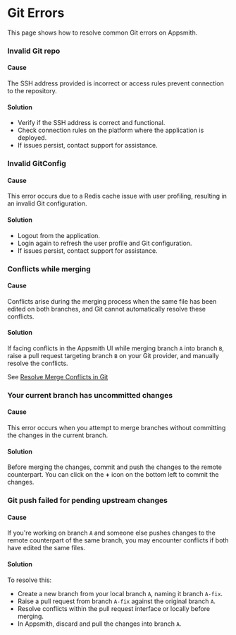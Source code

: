 # Git Errors

This page shows how to resolve common Git errors on Appsmith.

### Invalid Git repo

<Message
 messageContainerClassName='error'
messageContent='Invalid Git repo'></Message>

#### Cause

The SSH address provided is incorrect or access rules prevent connection to the repository.

#### Solution

- Verify if the SSH address is correct and functional.
- Check connection rules on the platform where the application is deployed.
- If issues persist, contact support for assistance.

 ### Invalid GitConfig

<Message
 messageContainerClassName='error'
messageContent='Invalid GitConfig.'></Message>



#### Cause

 This error occurs due to a Redis cache issue with user profiling, resulting in an invalid Git configuration.


#### Solution

- Logout from the application.
- Login again to refresh the user profile and Git configuration.
- If issues persist, contact support for assistance.



### Conflicts while merging

<Message
 messageContainerClassName='error'
messageContent='Conflicts while merging branch b <= a'></Message>



#### Cause

Conflicts arise during the merging process when the same file has been edited on both branches, and Git cannot automatically resolve these conflicts.


#### Solution

If facing conflicts in the Appsmith UI while merging branch `A` into branch `B`, raise a pull request targeting branch `B` on your Git provider, and manually resolve the conflicts.

See [Resolve Merge Conflicts in Git](/advanced-concepts/version-control-with-git/guides/resolve-merge-conflicts-in-git)


### Your current branch has uncommitted changes

<Message
 messageContainerClassName='error'
messageContent='Your current branch has uncommitted changes. Please commit them before proceeding to merge.'></Message>



#### Cause

This error occurs when you attempt to merge branches without committing the changes in the current branch.


#### Solution

 Before merging the changes, commit and push the changes to the remote counterpart. You can click on the **+** icon on the bottom left to commit the changes.


 ### Git push failed for pending upstream changes

<Message
 messageContainerClassName='error'
messageContent='Looks like there are pending upstream changes. To prevent you from losing history, we will pull the changes and push them to your repo.'></Message>



#### Cause

If you're working on branch `A` and someone else pushes changes to the remote counterpart of the same branch, you may encounter conflicts if both have edited the same files.



#### Solution

To resolve this:

- Create a new branch from your local branch `A`, naming it branch `A-fix`.
- Raise a pull request from branch `A-fix` against the original branch `A`.
- Resolve conflicts within the pull request interface or locally before merging.
- In Appsmith, discard and pull the changes into branch `A`. 



